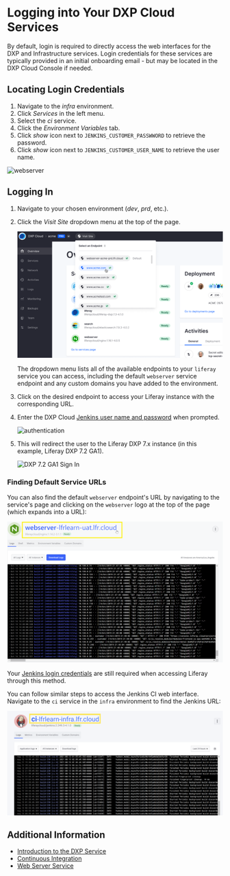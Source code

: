 # Logging into Your DXP Cloud Services

By default, login is required to directly access the web interfaces for the DXP and Infrastructure services. Login credentials for these services are typically provided in an initial onboarding email - but may be located in the DXP Cloud Console if needed.

## Locating Login Credentials

1. Navigate to the _infra_ environment.
1. Click _Services_ in the left menu.
1. Select the _ci_ service.
1. Click the _Environment Variables_ tab.
1. Click _show_ icon next to `JENKINS_CUSTOMER_PASSWWORD` to retrieve the password.
1. Click _show_ icon next to `JENKINS_CUSTOMER_USER_NAME` to retrieve the user name.

![webserver](./logging-into-your-dxp-cloud-services/images/01.png)

## Logging In

1. Navigate to your chosen environment (_dev_, _prd_, etc.).

1. Click the *Visit Site* dropdown menu at the top of the page.

    ![The Visit Site dropdown lists all available endpoints for your Liferay instances in the environment.](./logging-into-your-dxp-cloud-services/images/02.png)

    The dropdown menu lists all of the available endpoints to your `liferay` service you can access, including the default `webserver` service endpoint and any custom domains you have added to the environment.

1. Click on the desired endpoint to access your Liferay instance with the corresponding URL.

1. Enter the DXP Cloud [Jenkins user name and password](#locating-login-credentials) when prompted.

    ![authentication](./logging-into-your-dxp-cloud-services/images/03.png)

1. This will redirect the user to the Liferay DXP 7.x instance (in this example, Liferay DXP 7.2 GA1).

    ![DXP 7.2 GA1 Sign In](./logging-into-your-dxp-cloud-services/images/04.png)

### Finding Default Service URLs

You can also find the default `webserver` endpoint's URL by navigating to the service's page and clicking on the `webserver` logo at the top of the page (which expands into a URL):

![The service name's logo expands into a clickable URL if one is applicable for the service.](./logging-into-your-dxp-cloud-services/images/05.png)

Your [Jenkins login credentials](#locating-login-credentials) are still required when accessing Liferay through this method.

You can follow similar steps to access the Jenkins CI web interface. Navigate to the `ci` service in the `infra` environment to find the Jenkins URL:

![The CI service also has a URL available for the Jenkins CI web interface.](./logging-into-your-dxp-cloud-services/images/06.png)

## Additional Information

* [Introduction to the DXP Service](../using-the-liferay-dxp-service/introduction-to-the-liferay-dxp-service.md)
* [Continuous Integration](../platform-services/continuous-integration.md)
* [Web Server Service](../platform-services/web-server-service.md)
